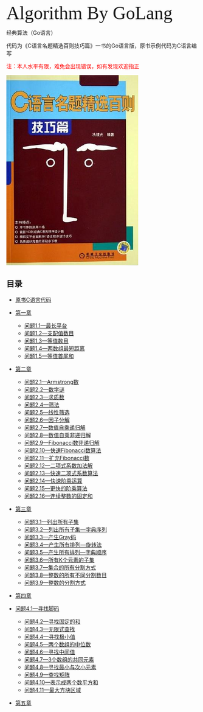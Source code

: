 <font face="FOT-Matisse Pro EB" size="7" align="center">Algorithm By GoLang</font>

经典算法（Go语言）

代码为《C语言名题精选百则技巧篇》一书的Go语言版，原书示例代码为C语言编写

<font color="red">注：本人水平有限，难免会出现错误，如有发现欢迎指正</font>

![](/图片/s26597278.jpg) 

## 目录

* [原书C语言代码](https://github.com/ruiqi0526/algorithm-by-golang/tree/master/书中源码（C语言）) 

* [第一章](https://github.com/ruiqi0526/algorithm-by-golang/tree/master/src/第一章) 
  * [问题1.1—最长平台](https://github.com/ruiqi0526/algorithm-by-golang/tree/master/src/第一章/问题1.1—最长平台) 
  * [问题1.2—支配值数目](https://github.com/ruiqi0526/algorithm-by-golang/tree/master/src/第一章/问题1.2—支配值数目) 
  * [问题1.3—等值数目](https://github.com/ruiqi0526/algorithm-by-golang/tree/master/src/第一章/问题1.3—等值数目) 
  * [问题1.4—两数组最短距离](https://github.com/ruiqi0526/algorithm-by-golang/tree/master/src/第一章/问题1.4—两数组最短距离) 
  * [问题1.5—等值首尾和](https://github.com/ruiqi0526/algorithm-by-golang/tree/master/src/第一章/问题1.5—等值首尾和) 
  
* [第二章](https://github.com/ruiqi0526/algorithm-by-golang/tree/master/src/第二章) 
  * [问题2.1—Armstrong数](https://github.com/ruiqi0526/algorithm-by-golang/tree/master/src/第二章/问题2.1—Armstrong数) 
  * [问题2.2—数字谜](https://github.com/ruiqi0526/algorithm-by-golang/tree/master/src/第二章/问题2.2—数字谜) 
  * [问题2.3—求质数](https://github.com/ruiqi0526/algorithm-by-golang/tree/master/src/第二章/问题2.3—求质数) 
  * [问题2.4—筛法](https://github.com/ruiqi0526/algorithm-by-golang/tree/master/src/第二章/问题2.4—筛法)
  * [问题2.5—线性筛选](https://github.com/ruiqi0526/algorithm-by-golang/tree/master/src/第二章/问题2.5—线性筛选)
  * [问题2.6—因子分解](https://github.com/ruiqi0526/algorithm-by-golang/tree/master/src/第二章/问题2.6—因子分解) 
  * [问题2.7—数值自乘递归解](https://github.com/ruiqi0526/algorithm-by-golang/tree/master/src/第二章/问题2.7—数值自乘递归解)
  * [问题2.8—数值自乘非递归解](https://github.com/ruiqi0526/algorithm-by-golang/tree/master/src/第二章/问题2.8—数值自乘非递归解) 
  * [问题2.9—Fibonacci数非递归解](https://github.com/ruiqi0526/algorithm-by-golang/tree/master/src/第二章/问题2.9—Fibonacci数非递归解) 
  * [问题2.10—快速Fibonacci数算法](https://github.com/ruiqi0526/algorithm-by-golang/tree/master/src/第二章/问题2.10—快速Fibonacci数算法) 
  * [问题2.11—扩充Fibonacci数](https://github.com/ruiqi0526/algorithm-by-golang/tree/master/src/第二章/问题2.11—扩充Fibonacci数) 
  * [问题2.12—二项式系数加法解](https://github.com/ruiqi0526/algorithm-by-golang/tree/master/src/第二章/问题2.12—二项式系数加法解) 
  * [问题2.13—快速二项式系数算法](https://github.com/ruiqi0526/algorithm-by-golang/tree/master/src/第二章/问题2.13—快速二项式系数算法) 
  * [问题2.14—快速阶乘运算](https://github.com/ruiqi0526/algorithm-by-golang/tree/master/src/第二章/问题2.14—快速阶乘运算) 
  * [问题2.15—更快的阶乘算法](https://github.com/ruiqi0526/algorithm-by-golang/tree/master/src/第二章/问题2.15—更快的阶乘算法) 
  *  [问题2.16—连续整数的固定和](https://github.com/ruiqi0526/algorithm-by-golang/tree/master/src/第二章/问题2.16—连续整数的固定和) 
  
* [第三章](https://github.com/ruiqi0526/algorithm-by-golang/tree/master/src/第三章)
  * [问题3.1—列出所有子集](https://github.com/ruiqi0526/algorithm-by-golang/tree/master/src/第三章/问题3.1—列出所有子集) 
  * [问题3.2—列出所有子集—字典序列](https://github.com/ruiqi0526/algorithm-by-golang/tree/master/src/第三章/问题3.2—列出所有子集—字典序列)
  * [问题3.3—产生Gray码](https://github.com/ruiqi0526/algorithm-by-golang/tree/master/src/第三章/问题3.3—产生Gray码)
  * [问题3.4—产生所有排列—旋转法](https://github.com/ruiqi0526/algorithm-by-golang/tree/master/src/第三章/问题3.4—产生所有排列—旋转法)
  * [问题3.5—产生所有排列—字典顺序](https://github.com/ruiqi0526/algorithm-by-golang/tree/master/src/第三章/问题3.5—产生所有排列—字典顺序)
  * [问题3.6—所有K个元素的子集](https://github.com/ruiqi0526/algorithm-by-golang/tree/master/src/第三章/问题3.6—所有K个元素的子集)
  * [问题3.7—集合的所有分割方式](https://github.com/ruiqi0526/algorithm-by-golang/tree/master/src/第三章/问题3.7—集合的所有分割方式)
  * [问题3.8—整数的所有不同分割数目](https://github.com/ruiqi0526/algorithm-by-golang/tree/master/src/第三章/问题3.8—整数的所有不同分割数目)
  * [问题3.9—整数的分割方式](https://github.com/ruiqi0526/algorithm-by-golang/tree/master/src/第三章/问题3.9—整数的分割方式)

* [第四章](https://github.com/ruiqi0526/algorithm-by-golang/tree/master/src/第四章)
* [问题4.1—寻找脚码](https://github.com/ruiqi0526/algorithm-by-golang/tree/master/src/第四章/问题4.1—寻找脚码)
  * [问题4.2—寻找固定的和](https://github.com/ruiqi0526/algorithm-by-golang/tree/master/src/第四章/问题4.2—寻找固定的和)
  * [问题4.3—无限式查找](https://github.com/ruiqi0526/algorithm-by-golang/tree/master/src/第四章/问题4.3—无限式查找)
  * [问题4.4—寻找极小值](https://github.com/ruiqi0526/algorithm-by-golang/tree/master/src/第四章/问题4.4—寻找极小值)
  * [问题4.5—两个数组的中位数](https://github.com/ruiqi0526/algorithm-by-golang/tree/master/src/第四章/问题4.5—两个数组的中位数)
  * [问题4.6—寻找中间值](https://github.com/ruiqi0526/algorithm-by-golang/tree/master/src/第四章/问题4.6—寻找中间值)
  * [问题4.7—3个数组的共同元素](https://github.com/ruiqi0526/algorithm-by-golang/tree/master/src/第四章/问题4.7—3个数组的共同元素)
  * [问题4.8—寻找最小与次小元素](https://github.com/ruiqi0526/algorithm-by-golang/tree/master/src/第四章/问题4.8—寻找最小与次小元素)
  * [问题4.9—查找矩阵](https://github.com/ruiqi0526/algorithm-by-golang/tree/master/src/第四章/问题4.9—查找矩阵)
  * [问题4.10—表示成两个数平方和](https://github.com/ruiqi0526/algorithm-by-golang/tree/master/src/第四章/问题4.10—表示成两个数平方和)
  * [问题4.11—最大方块区域](https://github.com/ruiqi0526/algorithm-by-golang/tree/master/src/第四章/问题4.11—最大方块区域)

* [第五章](https://github.com/ruiqi0526/algorithm-by-golang/tree/master/src/第五章)





